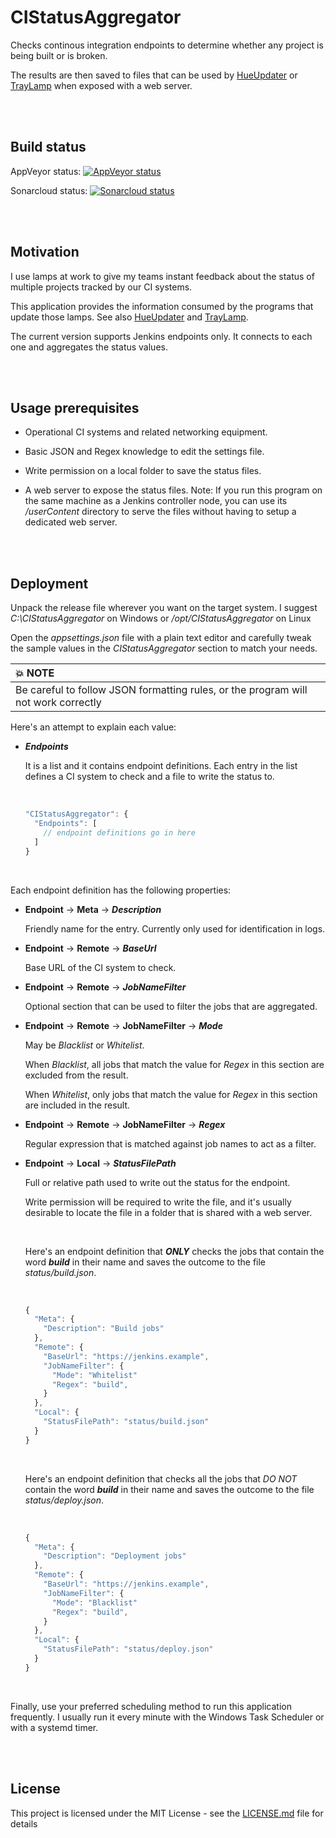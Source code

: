 
# CIStatusAggregator

Checks continous integration endpoints to determine whether any project is being built or is broken.

The results are then saved to files that can be used by [HueUpdater](https://github.com/jorgeyanesdiez/HueUpdater) or
[TrayLamp](https://github.com/jorgeyanesdiez/TrayLamp) when exposed with a web server.




<br><br>
## Build status

AppVeyor status:  [![AppVeyor status](https://ci.appveyor.com/api/projects/status/q5kb8c19wk27f1n8/branch/main?svg=true)](https://ci.appveyor.com/project/jorgeyanesdiez/CIStatusAggregator)

Sonarcloud status:  [![Sonarcloud status](https://sonarcloud.io/api/project_badges/measure?project=jorgeyanesdiez_CIStatusAggregator&metric=alert_status)](https://sonarcloud.io/summary/overall?id=jorgeyanesdiez_CIStatusAggregator)




<br><br>
## Motivation

I use lamps at work to give my teams instant feedback about the status of multiple projects tracked by our CI systems.

This application provides the information consumed by the programs that update those lamps.
See also [HueUpdater](https://github.com/jorgeyanesdiez/HueUpdater) and [TrayLamp](https://github.com/jorgeyanesdiez/TrayLamp).

The current version supports Jenkins endpoints only. It connects to each one and aggregates the status values.




<br><br>
## Usage prerequisites

* Operational CI systems and related networking equipment.

* Basic JSON and Regex knowledge to edit the settings file.

* Write permission on a local folder to save the status files.

* A web server to expose the status files.
  Note: If you run this program on the same machine as a Jenkins controller node, you can use its */userContent*
  directory to serve the files without having to setup a dedicated web server.




<br><br>
## Deployment

Unpack the release file wherever you want on the target system. I suggest *C:\CIStatusAggregator* on Windows or */opt/CIStatusAggregator* on Linux

Open the *appsettings.json* file with a plain text editor and carefully tweak the sample values in the *CIStatusAggregator* section to match your needs.

| :boom: NOTE            |
|:-----------------------|
| Be careful to follow JSON formatting rules, or the program will not work correctly |

Here's an attempt to explain each value:




* ***Endpoints***

  It is a list and it contains endpoint definitions. Each entry in the list defines a CI system to check and a file to write the status to.

  <br>

  ```javascript
  "CIStatusAggregator": {
    "Endpoints": [
      // endpoint definitions go in here
    ]
  }
  ```

  <br>


Each endpoint definition has the following properties:

* **Endpoint** -> **Meta** -> ***Description***

  Friendly name for the entry. Currently only used for identification in logs.


* **Endpoint** -> **Remote** -> ***BaseUrl***

  Base URL of the CI system to check.


* **Endpoint** -> **Remote** -> ***JobNameFilter***

  Optional section that can be used to filter the jobs that are aggregated.


* **Endpoint** -> **Remote** -> **JobNameFilter** -> ***Mode***

  May be *Blacklist* or *Whitelist*.

  When *Blacklist*, all jobs that match the value for *Regex* in this section are excluded from the result.

  When *Whitelist*, only jobs that match the value for *Regex* in this section are included in the result.


* **Endpoint** -> **Remote** -> **JobNameFilter** -> ***Regex***

  Regular expression that is matched against job names to act as a filter.
  

* **Endpoint** -> **Local** -> ***StatusFilePath***

  Full or relative path used to write out the status for the endpoint.
  
  Write permission will be required to write the file, and it's usually desirable to locate the file in a folder that is shared with a web server.

  <br>

  Here's an endpoint definition that ***ONLY*** checks the jobs that contain the word ***build*** in their name and saves the outcome to the file *status/build.json*.

  <br>

  ```javascript
  {
    "Meta": {
      "Description": "Build jobs"
    },
    "Remote": {
      "BaseUrl": "https://jenkins.example",
      "JobNameFilter": {
        "Mode": "Whitelist"
        "Regex": "build",
      }
    },
    "Local": {
      "StatusFilePath": "status/build.json"
    }
  }
  ```

  <br>

  Here's an endpoint definition that checks all the jobs that *DO NOT* contain the word ***build*** in their name and saves the outcome to the file *status/deploy.json*.

  <br>

  ```javascript
  {
    "Meta": {
      "Description": "Deployment jobs"
    },
    "Remote": {
      "BaseUrl": "https://jenkins.example",
      "JobNameFilter": {
        "Mode": "Blacklist"
        "Regex": "build",
      }
    },
    "Local": {
      "StatusFilePath": "status/deploy.json"
    }
  }
  ```

  <br>


Finally, use your preferred scheduling method to run this application frequently.
I usually run it every minute with the Windows Task Scheduler or with a systemd timer.




<br><br>
## License

This project is licensed under the MIT License - see the [LICENSE.md](LICENSE.md) file for details
